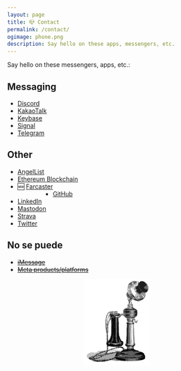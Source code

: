```yaml
---
layout: page
title: 📪 Contact
permalink: /contact/
ogimage: phone.png
description: Say hello on these apps, messengers, etc.
---
```

Say hello on these messengers, apps, etc.:

## Messaging
- <a href="https://discordapp.com/users/181094465874821120" target="_blank">Discord</a>
- <a href="https://www.kakaocorp.com/page/service/service/KakaoTalk?lang=ENG&tab=all" target="_blank">KakaoTalk</a>
- <a href="https://keybase.io/berens" target="_blank">Keybase</a>
- <a href="https://signal.org" target="_blank">Signal</a>
- <a href="https://t.me/berensp" target="_blank">Telegram</a>

## Other
- <a href="https://angel.co/berens" target="_blank">AngelList</a>
- <a href="https://app.ens.domains/name/berensp.eth/details" target="_blank">Ethereum Blockchain</a>
- <div style="float:left;"><span style="display:inline;">🆕&nbsp;</span><span style="display:inline;"><a href="https://www.farcaster.xyz/" target="_blank">Farcaster</a></span></div>
- <a href="https://github.com/berensp" target="_blank">GitHub</a>
- <a href="https://linkedin.com/in/berensp" target="_blank">LinkedIn</a>
- <a rel="me" href="https://mas.to/@pmb" target="_blank">Mastodon</a>
- <a href="https://www.strava.com/athletes/berenzino" target="_blank">Strava</a>
- <a href="https://twitter.com/berensp" target="_blank">Twitter</a>

## No se puede
- <strike><a href="/phones/">iMessage</a></strike>
- <strike><a href="../fb">Meta products/platforms</a></strike>

<center><img src="/assets/og/phone.png" alt="phone" width="30%" height="30%"></center>